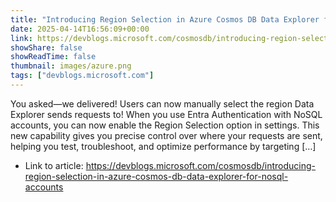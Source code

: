 ```yaml
---
title: "Introducing Region Selection in Azure Cosmos DB Data Explorer for NoSQL Accounts"
date: 2025-04-14T16:56:09+00:00
link: https://devblogs.microsoft.com/cosmosdb/introducing-region-selection-in-azure-cosmos-db-data-explorer-for-nosql-accounts
showShare: false
showReadTime: false
thumbnail: images/azure.png
tags: ["devblogs.microsoft.com"]
---
```

You asked—we delivered! Users can now manually select the region Data Explorer sends requests to! When you use Entra Authentication with NoSQL accounts, you can now enable the Region Selection option in settings. This new capability gives you precise control over where your requests are sent, helping you test, troubleshoot, and optimize performance by targeting […]

- Link to article: https://devblogs.microsoft.com/cosmosdb/introducing-region-selection-in-azure-cosmos-db-data-explorer-for-nosql-accounts